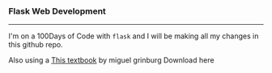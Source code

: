 ### Flask Web Development
---
I'm on a 100Days of Code with `flask` and I will be making all my changes in this github repo. 

Also using a [This textbook](https://www.pdfdrive.com/flask-web-development-developing-web-applications-with-python-e158348898.html) by miguel grinburg Download here

